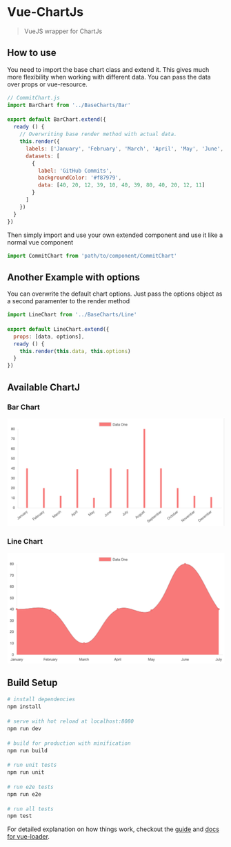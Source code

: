 # Vue-ChartJs

> VueJS wrapper for ChartJs

## How to use

You need to import the base chart class and extend it. This gives much more flexibility when working with different data. You can pass the data over props or vue-resource.

```javascript
// CommitChart.js
import BarChart from '../BaseCharts/Bar'

export default BarChart.extend({
  ready () {
    // Overwriting base render method with actual data.
    this.render({
      labels: ['January', 'February', 'March', 'April', 'May', 'June', 'July', 'August', 'September', 'October', 'November', 'December'],
      datasets: [
        {
          label: 'GitHub Commits',
          backgroundColor: '#f87979',
          data: [40, 20, 12, 39, 10, 40, 39, 80, 40, 20, 12, 11]
        }
      ]
    })
  }
})
```

Then simply import and use your own extended component and use it like a normal vue component

```javascript
import CommitChart from 'path/to/component/CommitChart'
```

## Another Example with options

You can overwrite the default chart options. Just pass the options object as a second paramenter to the render method

```javascript
import LineChart from '../BaseCharts/Line'

export default LineChart.extend({
  props: [data, options],
  ready () {
    this.render(this.data, this.options)
  }
})
```

## Available ChartJ

### Bar Chart

![Bar](src/assets/bar.png)

### Line Chart

![Bar](src/assets/line.png)

## Build Setup

``` bash
# install dependencies
npm install

# serve with hot reload at localhost:8080
npm run dev

# build for production with minification
npm run build

# run unit tests
npm run unit

# run e2e tests
npm run e2e

# run all tests
npm test
```

For detailed explanation on how things work, checkout the [guide](http://vuejs-templates.github.io/webpack/) and [docs for vue-loader](http://vuejs.github.io/vue-loader).
